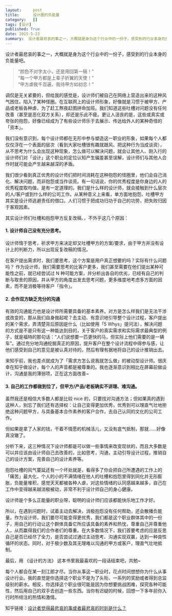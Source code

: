 ```yaml
---
layout:     post
title:      设计圈的负能量
category:   []
tags: [设计]
published: True
date: 2015-5-23
summary:  设计者最悲哀的事之一，大概就是身为这个行业中的一份子，感受到的行业本身的负能量吧。调侃是无关紧要的，但给我的感觉是，设计师们被自己在网络上营造出来的这种风气困住，陷入了某种怪圈。在互联网上的设计师形象，好像就是习惯于被甲方、产品或老板各种虐，为了赶工熬夜赶图拼命加班...
--- 
```



设计者最悲哀的事之一，大概就是身为这个行业中的一份子，感受到的行业本身的负能量吧。

> “颜色不对字太小，还是用回第一稿！”  
“每一个甲方都是上辈子折翼的天使！”  
“甲方虐我千百遍，我待甲方如初恋！”

调侃是无关紧要的，但给我的感觉是，设计师们被自己在网络上营造出来的这种风气困住，陷入了某种怪圈。在互联网上的设计师形象，好像就是习惯于被甲方、产品或老板各种虐，为了赶工熬夜赶图拼命加班。我们知道这些吐槽对问题没有任何改善（甚至是恶化双方关系），却还是乐此不疲。更让人沮丧的是，这些或真实或夸张的抱怨，好像已经成为了有些设计师乐于去展示、传达给外人的某种奇怪的「资本」。

我们没有意识到，每个设计师都在无形中参与塑造这一职业的形象，如果每个人都仅仅浮在一个表面的层次（看到大家吐槽很有趣就跟风、把这种行为当成谈资），从不思考为什么会出现这种现象，怎么做可以解决问题，就会让其他人、刚入行的设计师们对「设计」这个职业的定位认知产生偏差甚至误解，设计师们与其他人合作时就可能会产生越来越深的矛盾。

我们很少看到真正优秀的设计师们把时间消耗在这种抱怨的怪圈里，他们会自己消化、解决问题，而非抱怨或当作谈资。有一句话说，你的优秀程度是你身边的人的优秀程度取均值，是有一定道理的。我们是什么样的设计师，就会接触到什么层次的人/客户或到什么样的公司工作。从某种意义上来看，单方面地抱怨、吐槽甲方其实是设计师逃避责任的借口。人们习惯于把成功归功于自己的功劳，把失败归因于客观因素。


其实设计师们吐槽和抱怨甲方反复改稿、，不外乎这几个原因：

#### 1. 设计师自己没有充分思考。
设计师惰于思考，祈求甲方来决定却又吐槽甲方的方案/要求，由于甲方并没有设计上的判断力，所以出现反复改稿的情况。
  
在客户提出需求时，我们要思考，这个方案是用户真正想要的吗？实际有什么问题吗？ 作为设计师，我们需要思考的比客户更多，我们甚至需要在他们提出某种可能性之前，就已经尝试过 N 种可能方案，并分析出各自的优劣，已经有自己的判断与取舍的原因，并从甲方的角度出发去思考问题，更多维度地考虑多方面的因素，而不是消极等待客户「指令」。

#### 2. 合作双方缺乏充分的沟通
有效的沟通能力也是设计师所需要具备的基本素养。对方是怎么样我们是无法干涉或改变的，那从我们自身做起呢？去主动、有意识地引导整个设计过程，客户提出的某个需求，弄清楚背后原因是什么（比如使用「5 Whys」提问法），解决问题的方式是不是只有这一种能达到目的，关于客户的真实需求和实际需求最典型的例子，就是福特的那句话：“人们说想要一匹更快的马，但实际上他们需要的是一辆车”。通过充分地沟通挖掘真正的原因，提升客户在整个设计流程中得参与感，让他们感受到自己的意见是被认真对待的，然后有理有据地将自己的设计推销出去。

来知乎前，我也差点就成为了「需求方怎么说我就怎么做」的被动型设计师。很庆幸在知乎做设计，每个人的声音都是被尊重的。我也逐渐意识到相比在屏幕前做设计，沟通是我的薄弱项，正在这方面改善~

#### 3. 自己的工作都做到位了，但甲方/产品/老板确实不讲理、难沟通。
虽然我还是相信大多数人都是比较 nice 的，只要找对沟通方法；但如果真的遇到这种人，别忘了我们还有选择权：让自己变得更加优秀，优秀到可以理直气壮地拒绝这种问题甲方，与具备基本合作素养的客户合作，去自己认同的文化的公司工作。  
  
但如果是拿了人家的钱，干着不情愿的机械活儿，又没有底气抵制，那就……好像真没辙了。

  

分析下来，这三种情况下设计师都是可以做一些事情来改变现状的，而且大多数是可以并应该由设计师自己去改善的，比如思考，沟通，主动引导设计过程，推销自己的设计方案，完善自己的设计素养等。

抱怨吐槽的风气蔓延还有一个坏处就是，看得多了你会把自己所遭遇的工作上的「痛苦」最大化，个人的小的不满情绪在他人的吐槽和抱怨里得到同化并无形膨胀，负能量堆积，感觉天天都被各种人虐，对这些情绪的认同感越来越多，自己在工作中变得越来越消极被动，非常不利于设计师自己的身心健康。

设计师是个多么正能量的职业呀，聪明的设计师们应该都能快乐地工作才好。

所以，在遇到问题时，试着主动去解决，消极抱怨没有任何帮助，还会散播负能量。作为设计师，我们要尽可能变得更优秀，我们都是这个职业群体其中的一份子，用自己的行动让这个群体具备它所应该具备的素养和热忱，尊重自己并尊重他人，从而赢得我们的合作者们的尊重。在大多数情况下，我们首要考虑的应是反思自己是否已经尽了全力，是否尝试过通过主动思考、沟通实现双赢，达到一种良性循环的状态。同时，对于极少数及其无理难以沟通的甲方或客户，理直气壮地抵制。

最后，用 《设计的方法》 这本书里我最喜欢的一段话结束吧，共勉~  
  
每个人都会在某一刻江郎才尽。当你从事这一职业时，花点时间想想你为什么从事设计行业。我的直觉是你选择这个职业不是为了头衔、一系列的奖励或者得到总监级别的薪水。相反，你选择这个职业很可能是因为你想要挑战困难，探究各种可能性，然后用自己的双手去创造一些东西。当你有迟疑的时候，回想一下多年前你入行时所倾注的热情和激情。

知乎链接：[设计者觉得最悲哀的事或者最悲哀的时刻是什么？](http://www.zhihu.com/question/20474733/answer/48700245)
